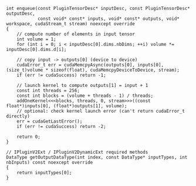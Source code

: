     int enqueue(const PluginTensorDesc* inputDesc, const PluginTensorDesc* outputDesc,
                const void* const* inputs, void* const* outputs, void* workspace, cudaStream_t stream) noexcept override
    {
        // compute number of elements in input tensor
        int volume = 1;
        for (int i = 0; i < inputDesc[0].dims.nbDims; ++i) volume *= inputDesc[0].dims.d[i];

        // copy input -> outputs[0] (device to device)
        cudaError_t err = cudaMemcpyAsync(outputs[0], inputs[0], (size_t)volume * sizeof(float), cudaMemcpyDeviceToDevice, stream);
        if (err != cudaSuccess) return -1;

        // launch kernel to compute outputs[1] = input + 1
        const int threads = 256;
        const int blocks = (volume + threads - 1) / threads;
        addOneKernel<<<blocks, threads, 0, stream>>>((const float*)inputs[0], (float*)outputs[1], volume);
        // optional: check kernel launch error (can't return cudaError_t directly)
        err = cudaGetLastError();
        if (err != cudaSuccess) return -2;

        return 0;
    }

    // IPluginV2Ext / IPluginV2DynamicExt required methods
    DataType getOutputDataType(int index, const DataType* inputTypes, int nbInputs) const noexcept override
    {
        return inputTypes[0];
    }
